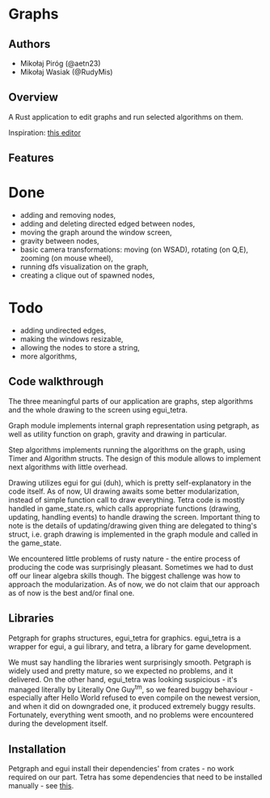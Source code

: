 # Graphs

## Authors

- Mikołaj Piróg (@aetn23)
- Mikołaj Wasiak (@RudyMis)

## Overview

A Rust application to edit graphs and run selected algorithms on them.

Inspiration: [this editor](https://csacademy.com/app/graph_editor/)

## Features

# Done

- adding and removing nodes,
- adding and deleting directed edged between nodes,
- moving the graph around the window screen,
- gravity between nodes,
- basic camera transformations: moving (on WSAD), rotating (on Q,E), zooming (on mouse wheel),
- running dfs visualization on the graph,
- creating a clique out of spawned nodes,

# Todo

- adding undirected edges,
- making the windows resizable,
- allowing the nodes to store a string,
- more algorithms,

## Code walkthrough

The three meaningful parts of our application are graphs, step algorithms and the whole drawing to the screen using
egui_tetra.

Graph module implements internal graph representation using petgraph, as well as utility function on graph, gravity and
drawing in particular.

Step algorithms implements running the algorithms on the graph, using Timer and Algorithm structs. The design of this
module allows to implement next algorithms with little overhead.

Drawing utilizes egui for gui (duh), which is pretty self-explanatory in the code itself. As of now, UI drawing awaits
some
better modularization, instead of simple function call to draw everything. Tetra code is mostly handled in
game_state.rs, which calls appropriate functions (drawing, updating, handling events) to handle drawing the screen.
Important thing to note is the details of updating/drawing given thing are delegated to thing's struct, i.e. graph
drawing is implemented in the graph module and called in the game_state.

We encountered little problems of rusty nature - the entire process of producing the code was surprisingly pleasant.
Sometimes we had to dust off our linear algebra skills though.
The biggest challenge was how to approach the modularization. As of now, we do not claim that our approach as of now is the
best and/or final one.

## Libraries

Petgraph for graphs structures, egui_tetra for graphics. egui_tetra is a wrapper for
egui, a gui library, and tetra, a library for game development.

We must say handling the libraries went surprisingly smooth. Petgraph is widely used and pretty mature, so we expected
no problems, and it delivered. On the other hand, egui_tetra was looking suspicious - it's managed literally by
Literally One Guy<sup>tm</sup>, so we feared buggy behaviour - especially after Hello World refused to even compile on
the newest version, and when it did on downgraded one, it produced extremely buggy results. Fortunately, everything went
smooth, and no problems were encountered during the development itself.

## Installation

Petgraph and egui install their dependencies' from crates - no work required on our part.
Tetra has some dependencies that need to be installed manually -
see [this](https://tetra.seventeencups.net/installation).